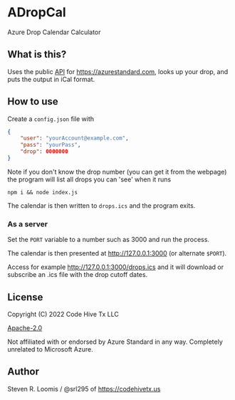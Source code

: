 # ADropCal

Azure Drop Calendar Calculator

## What is this?

Uses the public [API](https://github.com/azurestandard/api-spec.git) for <https://azurestandard.com>, looks up your drop, and puts the output in iCal format.

## How to use

Create a `config.json` file with

```json
{
    "user": "yourAccount@example.com",
    "pass": "yourPass",
    "drop": 0000000
}
```

Note if you don't know the drop number (you can get it from the webpage) the
program will list all drops you can 'see' when it runs

`npm i && node index.js`

The calendar is then written to `drops.ics` and the program exits.

### As a server

Set the `PORT` variable to a number such as 3000 and run the process.

The calendar is then presented at <http://127.0.0.1:3000> (or alternate `$PORT`).

Access for example http://127.0.0.1:3000/drops.ics and it will download or subscribe an .ics file with the drop cutoff dates.

## License

Copyright (C) 2022 Code Hive Tx LLC

[Apache-2.0](./LICENSE)

Not affiliated with or endorsed by Azure Standard in any way. Completely unrelated to Microsoft Azure.

## Author

Steven R. Loomis / @srl295 of <https://codehivetx.us>

